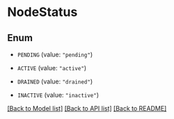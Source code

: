 # NodeStatus

## Enum


* `PENDING` (value: `"pending"`)

* `ACTIVE` (value: `"active"`)

* `DRAINED` (value: `"drained"`)

* `INACTIVE` (value: `"inactive"`)


[[Back to Model list]](../README.md#documentation-for-models) [[Back to API list]](../README.md#documentation-for-api-endpoints) [[Back to README]](../README.md)


